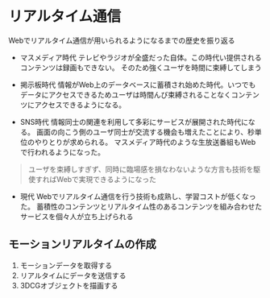 # リアルタイム通信

Webでリアルタイム通信が用いられるようになるまでの歴史を振り返る

- マスメディア時代
テレビやラジオが全盛だった自体。この時代い提供されるコンテンツは録画もできない。
そのため強くユーザを時間に束縛してしまう

- 掲示板時代
情報がWeb上のデータベースに蓄積され始めた時代。いつでもデータにアクセスできるためユーザは時間んび束縛されることなくコンテンツにアクセスできるようになる。

- SNS時代
情報同士の関連を利用して多彩にサービスが展開された時代になる。
画面の向こう側のユーザ同士が交流する機会も増えたことにより、秒単位のやりとりが求められる。
マスメディア時代のような生放送番組もWebで行われるようになった。
>ユーザを束縛しすぎず、同時に臨場感を損なわないような方言も技術を駆使すればWebで実現できるようになった

- 現代
Webでリアルタイム通信を行う技術も成熟し、学習コストが低くなった。
蓄積性のコンテンツとリアルタイム性のあるコンテンツを組み合わせたサービスを個々人が立ち上げられる

## モーションリアルタイムの作成

1. モーションデータを取得する
2. リアルタイムにデータを送信する
3. 3DCGオブジェクトを描画する

